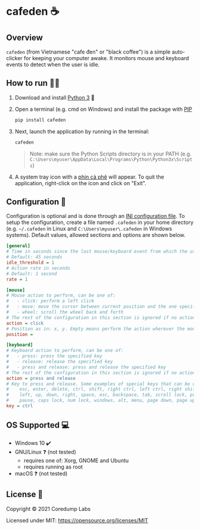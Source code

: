 <!-- Copyright (c) 2021 Coredump Labs -->
<!-- SPDX-License-Identifier: MIT -->

# cafeden :coffee:

## Overview

`cafeden` (from Vietnamese "cafe đen" or "black coffee") is a simple auto-clicker for keeping your computer awake. It monitors mouse and keyboard events to detect when the user is idle.

## How to run :running::dash:

1. Download and install [Python 3](https://www.python.org/downloads) :snake:

2. Open a terminal (e.g. cmd on Windows) and install the package with [PIP](https://pypi.org/project/pip/)
    ```bash
    pip install cafeden
    ```

3. Next, launch the application by running in the terminal:
    ```bash
    cafeden
    ```
    > Note: make sure the Python Scripts directory is in your PATH (e.g. `C:\Users\myuser\AppData\Local\Programs\Python\Python3x\Scripts`)

4. A system tray icon with a [phin cà phê](https://en.wikipedia.org/wiki/Vietnamese_iced_coffee) will appear. To quit the application, right-click on the icon and click on "Exit".

## Configuration :wrench:

Configuration is optional and is done through an [INI configuration file](https://en.wikipedia.org/wiki/INI_file). To setup the configuration, create a file named `.cafeden` in your home directory (e.g. `~/.cafeden` in Linux and `C:\Users\myuser\.cafeden` in Windows systems). Default values, allowed sections and options are shown below.

```ini
[general]
# Time in seconds since the last mouse/keyboard event from which the user is considered to be idle
# Default: 45 seconds
idle_threshold = 1
# Action rate in seconds
# Default: 1 second
rate = 1

[mouse]
# Mouse action to perform, can be one of:
#   - click: perform a left click
#   - move: move the cursor between current position and the one specified in option 'position'
#   - wheel: scroll the wheel back and forth
# The rest of the configuration in this section is ignored if no action is supplied.
action = click
# Position as in: x, y. Empty means perform the action wherever the mouse is
position =

[keyboard]
# Keyboard action to perform, can be one of:
#   - press: press the specified key
#   - release: release the specified key
#   - press and release: press and release the specified key
# The rest of the configuration in this section is ignored if no action is supplied.
action = press and release
# Key to press and release. Some examples of special keys that can be used:
#    esc, enter, delete, ctrl, shift, right ctrl, left ctrl, right shift, left shift,
#    left, up, down, right, space, esc, backspace, tab, scroll lock, print screen, insert,
#    pause, caps lock, num lock, windows, alt, menu, page down, page up, play/pause media
key = ctrl
```

## OS Supported :computer:

- Windows 10 :heavy_check_mark:
- GNU/Linux :question: (not tested)
    - requires one of: Xorg, GNOME and Ubuntu
    - requires running as root
- macOS :question: (not tested)

## License :page_with_curl:

Copyright &copy; 2021 Coredump Labs

Licensed under MIT: https://opensource.org/licenses/MIT
